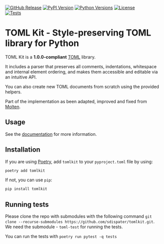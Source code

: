 [github_release]: https://img.shields.io/github/release/sdispater/tomlkit.svg?logo=github&logoColor=white
[pypi_version]: https://img.shields.io/pypi/v/tomlkit.svg?logo=python&logoColor=white
[python_versions]: https://img.shields.io/pypi/pyversions/tomlkit.svg?logo=python&logoColor=white
[github_license]: https://img.shields.io/github/license/sdispater/tomlkit.svg?logo=github&logoColor=white
[github_action]: https://github.com/sdispater/tomlkit/actions/workflows/tests.yml/badge.svg

[![GitHub Release][github_release]](https://github.com/sdispater/tomlkit/releases/)
[![PyPI Version][pypi_version]](https://pypi.org/project/tomlkit/)
[![Python Versions][python_versions]](https://pypi.org/project/tomlkit/)
[![License][github_license]](https://github.com/sdispater/tomlkit/blob/master/LICENSE)
<br>
[![Tests][github_action]](https://github.com/sdispater/tomlkit/actions/workflows/tests.yml)

# TOML Kit - Style-preserving TOML library for Python

TOML Kit is a **1.0.0-compliant** [TOML](https://toml.io/) library.

It includes a parser that preserves all comments, indentations, whitespace and internal element ordering,
and makes them accessible and editable via an intuitive API.

You can also create new TOML documents from scratch using the provided helpers.

Part of the implementation as been adapted, improved and fixed from [Molten](https://github.com/LeopoldArkham/Molten).

## Usage

See the [documentation](docs/quickstart.md) for more information.

## Installation

If you are using [Poetry](https://poetry.eustace.io),
add `tomlkit` to your `pyproject.toml` file by using:

```bash
poetry add tomlkit
```

If not, you can use `pip`:

```bash
pip install tomlkit
```

## Running tests

Please clone the repo with submodules with the following command
`git clone --recurse-submodules https://github.com/sdispater/tomlkit.git`.
We need the submodule - `toml-test` for running the tests.

You can run the tests with `poetry run pytest -q tests`
